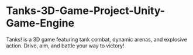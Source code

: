 # Tanks-3D-Game-Project-Unity-Game-Engine
Tanks! is a 3D game featuring tank combat, dynamic arenas, and explosive action. Drive, aim, and battle your way to victory!
